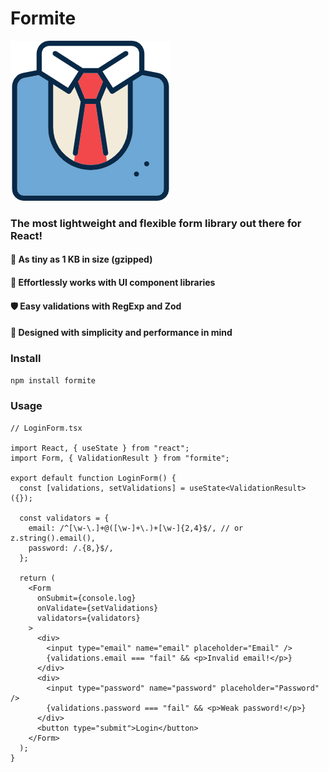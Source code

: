 # Formite

![formite logo](./formite-logo.png)

### The most lightweight and flexible form library out there for React!

#### 🐤 As tiny as 1 KB in size (gzipped)

#### 🔀 Effortlessly works with UI component libraries

#### 🛡️ Easy validations with RegExp and Zod

#### 🚀 Designed with simplicity and performance in mind

### Install

```sh
npm install formite
```

### Usage

```tsx
// LoginForm.tsx

import React, { useState } from "react";
import Form, { ValidationResult } from "formite";

export default function LoginForm() {
  const [validations, setValidations] = useState<ValidationResult>({});

  const validators = {
    email: /^[\w-\.]+@([\w-]+\.)+[\w-]{2,4}$/, // or z.string().email(),
    password: /.{8,}$/,
  };

  return (
    <Form
      onSubmit={console.log}
      onValidate={setValidations}
      validators={validators}
    >
      <div>
        <input type="email" name="email" placeholder="Email" />
        {validations.email === "fail" && <p>Invalid email!</p>}
      </div>
      <div>
        <input type="password" name="password" placeholder="Password" />
        {validations.password === "fail" && <p>Weak password!</p>}
      </div>
      <button type="submit">Login</button>
    </Form>
  );
}
```
